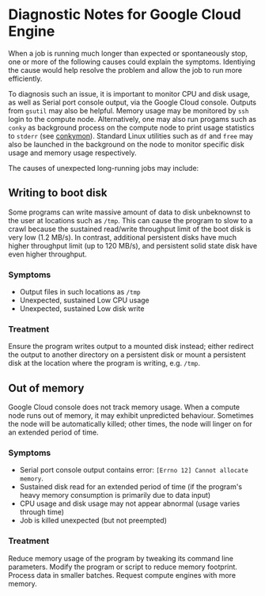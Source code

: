 # Diagnostic Notes for Google Cloud Engine

When a job is running much longer than expected or spontaneously stop, one or more of the following causes could explain the symptoms. Identiying the cause would help resolve the problem and allow the job to run more efficiently.

To diagnosis such an issue, it is important to monitor CPU and disk usage, as well as Serial port console output, via the Google Cloud console. Outputs from `gsutil` may also be helpful. Memory usage may be monitored by `ssh` login to the compute node. Alternatively, one may also run progams such as `conky` as background process on the compute node to print usage statistics to `stderr` (see [conkymon](https://github.com/djhshih/conkymon)). Standard Linux utilities such as `df` and `free` may also be launched in the background on the node to monitor specific disk usage and memory usage respectively.

The causes of unexpected long-running jobs may include:

## Writing to boot disk

Some programs can write massive amount of data to disk unbeknownst to the user at locations such as `/tmp`. This can cause the program to slow to a crawl because the sustained read/write throughput limit of the boot disk is very low (1.2 MB/s). In contrast, additional persistent disks have much higher throughput limit (up to 120 MB/s), and persistent solid state disk have even higher throughput.

### Symptoms

- Output files in such locations as `/tmp`
- Unexpected, sustained Low CPU usage
- Unexpected, sustained Low disk write

### Treatment

Ensure the program writes output to a mounted disk instead; either redirect the output to another directory on a persistent disk or mount a persistent disk at the location where the program is writing, e.g. `/tmp`.


## Out of memory

Google Cloud console does not track memory usage. When a compute node runs out of memory, it may exhibit unpredicted behaviour. Sometimes the node will be automatically killed; other times, the node will linger on for an extended period of time.

### Symptoms

- Serial port console output contains error: `[Errno 12] Cannot allocate memory`.
- Sustained disk read for an extended period of time (if the program's heavy memory consumption is primarily due to data input)
- CPU usage and disk usage may not appear abnormal (usage varies through time)
- Job is killed unexpected (but not preempted)

### Treatment

Reduce memory usage of the program by tweaking its command line parameters. Modify the program or script to reduce memory footprint. Process data in smaller batches. Request compute engines with more memory.
